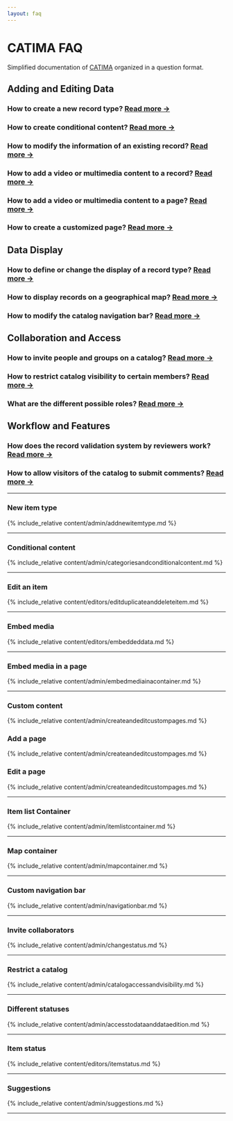 ```yaml
---
layout: faq
---
```

<a id="site-nav"></a>

# CATIMA FAQ

Simplified documentation of [CATIMA](https://catima.github.io/userdoc/) organized in a question format.

## Adding and Editing Data

### How to create a new record type? [Read more →](#new-item-type)

### How to create conditional content? [Read more →](#conditional-content)

### How to modify the information of an existing record? [Read more →](#edit-an-item)

### How to add a video or multimedia content to a **record**? [Read more →](#embed-media)

### How to add a video or multimedia content to a **page**? [Read more →](#embed-media-in-a-page)

### How to create a customized page? [Read more →](#custom-content)

## Data Display

### How to define or change the display of a record type? [Read more →](#item-list-container)

### How to display records on a geographical map? [Read more →](#map-container)

### How to modify the catalog navigation bar? [Read more →](#custom-navigation-bar)

## Collaboration and Access

### How to invite people and groups on a catalog? [Read more →](#invite-collaborators)

### How to restrict catalog visibility to certain members? [Read more →](#restrict-a-catalog)

### What are the different possible roles? [Read more →](#different-statuses)

## Workflow and Features

### How does the record validation system by reviewers work? [Read more →](#item-status)

<!-- ### How to create and manage a multilingual catalog?

Not in the documentation **-> to be created?** -->

### How to allow visitors of the catalog to submit comments? [Read more →](#suggestions)

----

### New item type

{% include_relative content/admin/addnewitemtype.md %}

----

### Conditional content

{% include_relative content/admin/categoriesandconditionalcontent.md %}

----

### Edit an item

{% include_relative content/editors/editduplicateanddeleteitem.md %}

----

### Embed media

{% include_relative content/editors/embeddeddata.md %}

----

### Embed media in a page

{% include_relative content/admin/embedmediainacontainer.md %}

----

### Custom content

{% include_relative content/admin/createandeditcustompages.md %}

<a id="addpage"></a>

### Add a page

{% include_relative content/admin/createandeditcustompages.md %}

<a id="editpage"></a>

### Edit a page

{% include_relative content/admin/createandeditcustompages.md %}

----

### Item list Container

{% include_relative content/admin/itemlistcontainer.md %}

----

### Map container

{% include_relative content/admin/mapcontainer.md %}

----

### Custom navigation bar

{% include_relative content/admin/navigationbar.md %}

----

### Invite collaborators

{% include_relative content/admin/changestatus.md %}

----

### Restrict a catalog

{% include_relative content/admin/catalogaccessandvisibility.md %}

----

### Different statuses

{% include_relative content/admin/accesstodataanddataedition.md %}

----

### Item status

{% include_relative content/editors/itemstatus.md %}

----

### Suggestions

{% include_relative content/admin/suggestions.md %}

----
